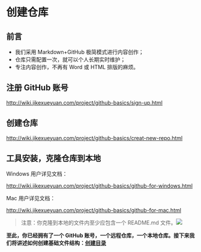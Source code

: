 # 创建仓库

## 前言

- 我们采用 Markdown+GitHub 极简模式进行内容创作；
- 仓库只需配置一次，就可以个人长期实时维护；
- 专注内容创作，不再有 Word 或 HTML 排版的麻烦。

## 注册 GitHub 账号

<http://wiki.jikexueyuan.com/project/github-basics/sign-up.html>

## 创建仓库

<http://wiki.jikexueyuan.com/project/github-basics/creat-new-repo.html>

## 工具安装，克隆仓库到本地

Windows 用户详见文档：

<http://wiki.jikexueyuan.com/project/github-basics/github-for-windows.html>

Mac 用户详见文档：

<http://wiki.jikexueyuan.com/project/github-basics/github-for-mac.html>

>注意：你克隆到本地的文件内至少应包含一个 README.md 文件。![](images/begin.png)

**至此，你已经拥有了一个 GitHub 账号，一个远程仓库，一个本地仓库。接下来我们将讲述如何创建基础文件结构：[创建目录](operate-toc.md)**